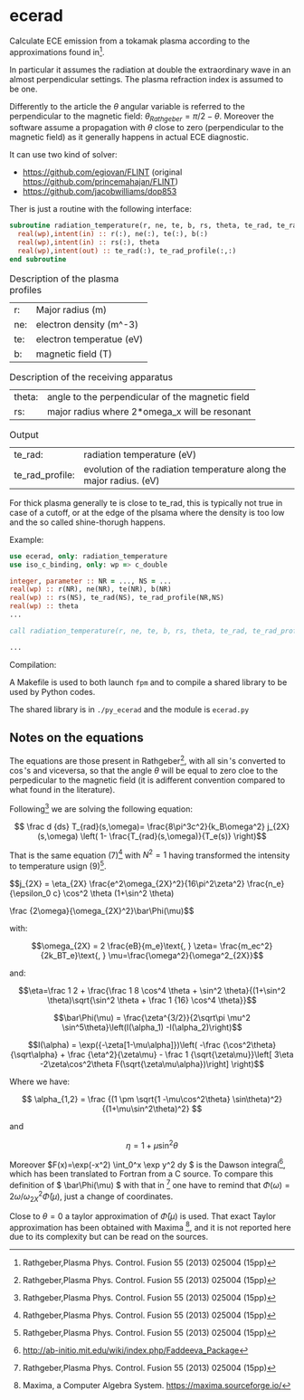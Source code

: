 # ecerad
Calculate ECE emission from a tokamak plasma according to the approximations found in[^1].

In particular it assumes the radiation at double the extraordinary wave in an almost perpendicular settings. The plasma refraction index is assumed to be one.

Differently to the article the $\theta$ angular variable is referred to the perpendicular to the magnetic field: $\theta_{Rathgeber} = \pi/2  - \theta$.
Moreover the software assume a propagation with $\theta$ close to zero (perpendicular to the magnetic field) as it generally happens in actual ECE diagnostic. 

It can use two kind of solver:

- https://github.com/egiovan/FLINT (original https://github.com/princemahajan/FLINT)
- https://github.com/jacobwilliams/dop853

Ther is just a routine with the following interface:
```fortran
subroutine radiation_temperature(r, ne, te, b, rs, theta, te_rad, te_rad_profile)
  real(wp),intent(in) :: r(:), ne(:), te(:), b(:)
  real(wp),intent(in) :: rs(:), theta
  real(wp),intent(out) :: te_rad(:), te_rad_profile(:,:)
end subroutine
```

<table>
<caption style="text-align:left"> Description of the plasma profiles </caption>
<tr><td> r: </td><td> Major radius (m) </td></tr>
<tr><td> ne: </td><td> electron density (m^-3)</td></tr>
<tr><td> te: </td><td> electron temperatue (eV)</td></tr>
<tr><td> b: </td><td>  magnetic field (T)</td></tr>
</table>


<table>
<caption style="text-align:left"> Description of the receiving apparatus </caption>
<tr><td> theta: </td><td> angle to the perpendicular of the magnetic field </td></tr>

<tr><td> rs: </td><td>   major radius where 2*omega_x will be resonant </td></tr>
</table>

<table>
<caption style="text-align:left"> Output </caption>
<tr><td> te_rad: </td><td> radiation temperature (eV) </td></tr>
<tr><td> te_rad_profile: </td><td> evolution of the radiation temperature along the major radius.  (eV) </td></tr>
</table>

For thick plasma generally te is close to te_rad, this is typically not true in case of a cutoff, or at the edge of the plsama where the density is too low and the so called shine-thorugh happens. 

Example:
```fortran
use ecerad, only: radiation_temperature
use iso_c_binding, only: wp => c_double

integer, parameter :: NR = ..., NS = ...
real(wp) :: r(NR), ne(NR), te(NR), b(NR)
real(wp) :: rs(NS), te_rad(NS), te_rad_profile(NR,NS)
real(wp) :: theta 
...

call radiation_temperature(r, ne, te, b, rs, theta, te_rad, te_rad_profile)

...
```

Compilation:

A Makefile is used to both launch `fpm` and to compile a shared library to be used by Python codes.

The shared library is in `./py_ecerad` and the module is `ecerad.py`

## Notes on the equations

The equations are those present in Rathgeber[^1], with all $\sin$'s converted to $\cos$'s and viceversa, so that the angle $\theta$ will be equal to zero cloe to the perpedicular to the magnetic field (it is adifferent convention compared to what found in the literature).

Following[^1] we are solving the following equation:

$$ \frac d {ds} T_{rad}(s,\omega)= \frac{8\pi^3c^2}{k_B\omega^2} j_{2X}(s,\omega) \left( 1- \frac{T_{rad}(s,\omega)}{T_e(s)} \right)$$

That is the same equation (7)[^1] with $N^2=1$ having transformed the intensity to temperature usign (9)[^1].

$$j_{2X} = \eta_{2X} \frac{e^2\omega_{2X}^2}{16\pi^2\zeta^2} \frac{n_e}{\epsilon_0 c}  \cos^2 \theta (1+\sin^2 \theta) 

\frac {2\omega}{\omega_{2X}^2}\bar\Phi(\mu)$$

with:

$$\omega_{2X} = 2 \frac{eB}{m_e}\text{,    } 
\zeta= \frac{m_ec^2}{2k_BT_e}\text{,    }
\mu=\frac{\omega^2}{\omega^2_{2X}}$$

and:

$$\eta=\frac 1 2 + \frac{\frac 1 8 \cos^4 \theta + \sin^2 \theta}{(1+\sin^2 \theta)\sqrt{\sin^2 \theta + \frac 1 {16} \cos^4 \theta}}$$

$$\bar\Phi(\mu) = \frac{\zeta^{3/2}}{2\sqrt\pi \mu^2 \sin^5\theta}\left(I(\alpha_1) -I(\alpha_2)\right)$$

$$I(\alpha) = \exp({-\zeta[1-\mu\alpha]})\left( -\frac {\cos^2\theta}{\sqrt\alpha} + \frac {\eta^2}{\zeta\mu} - \frac 1 {\sqrt{\zeta\mu}}\left[ 3\eta -2\zeta\cos^2\theta F(\sqrt{\zeta\mu\alpha})\right]
\right)$$

Where we have:

$$
\alpha_{1,2} = \frac {(1 \pm \sqrt{1 -\mu\cos^2\theta} \sin\theta)^2}{(1+\mu\sin^2\theta)^2}
$$

and

$$
\eta = 1+\mu\sin^2\theta
$$

Moreover $F(x)=\exp(-x^2) \int_0^x \exp y^2 dy $ is the Dawson integral[^2], which has been translated to Fortran from a C source.
To compare this definition of $ \bar\Phi(\mu) $ with that in [^1] one have to remind that $\Phi(\omega)=2\omega/\omega_{2X}^2\bar\Phi(\mu)$, just a change of coordinates.  

Close to $\theta=0$ a taylor approximation of $\bar\Phi(\mu)$ is used. That exact Taylor approximation has been obtained with Maxima [^3], and it is not reported here due to its complexity but can be read on the sources.


[^1]: Rathgeber,Plasma Phys. Control. Fusion 55 (2013) 025004 (15pp)
[^2]: http://ab-initio.mit.edu/wiki/index.php/Faddeeva_Package
[^3]:  Maxima, a Computer Algebra System. https://maxima.sourceforge.io/